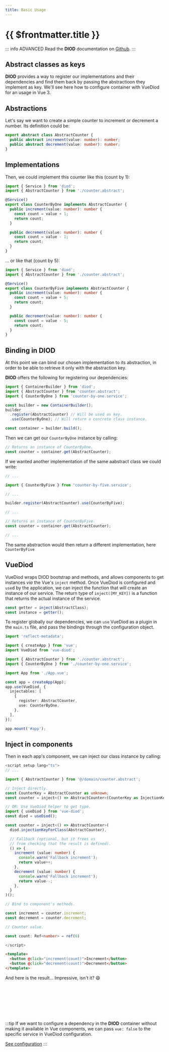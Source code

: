 ```yaml
---
title: Basic Usage
---
```


# {{ $frontmatter.title }}

::: info ADVANCED
Read the **DIOD** documentation on [Github](https://github.com/artberri/diod/blob/main/docs/README.md).
:::

## Abstract classes as keys

**DIOD** provides a way to register our implementations and their dependencies
and find them back by passing the abstractioon they implement as key.
We'll see here how to configure container with VueDiod for an usage in Vue 3.

## Abstractions

Let's say we want to create a simple counter to increment or decrement a number. Its
definition could be:

```typescript
export abstract class AbstractCounter {
  public abstract increment(value: number): number;
  public abstract decrement(value: number): number;
}
```

## Implementations

Then, we could implement this counter like this (count by 1):

```typescript
import { Service } from 'diod';
import { AbstractCounter } from './counter.abstract';

@Service()
export class CounterByOne implements AbstractCounter {
  public increment(value: number): number {
    const count = value + 1;
    return count;
  }

  public decrement(value: number): number {
    const count = value - 1;
    return count;
  }
}
```

... or like that (count by 5):

```typescript
import { Service } from 'diod';
import { AbstractCounter } from './counter.abstract';

@Service()
export class CounterByFive implements AbstractCounter {
  public increment(value: number): number {
    const count = value + 5;
    return count;
  }

  public decrement(value: number): number {
    const count = value - 5;
    return count;
  }
}
```

## Binding in DIOD

At this point we can bind our chosen implementation to its abstraction,
in order to be able to retrieve it only with the abstraction key.

**DIOD** offers the following for registering our dependencies:

```typescript
import { ContainerBuilder } from 'diod';
import { AbstractCounter } from 'counter.abstract';
import { CounterByOne } from 'counter-by-one.service';

const builder = new ContainerBuilder();
builder
  .register(AbstractCounter) // Will be used as key.
  .use(CounterByOne); // Will return a concrete class instance.

const container = builder.build();
```

Then we can get our `CounterByOne` instance by calling:

```typescript
// Returns an instance of CounterByOne.
const counter = container.get(AbstractCounter);
```

If we wanted another implementation of the same aabstract class we could write:

```typescript
// ...

import { CounterByFive } from 'counter-by-five.service';

// ...

builder.register(AbstractCounter).use(CounterByFive);

// ...

// Returns an instance of CounterByFive.
const counter = container.get(AbstractCounter);

// ...
```

The same abstraction would then return a different implementation,
here `CounterByFive`

## VueDiod

VueDiod wraps DIOD bootstrap and methods, and allows components to get instances
_via_ the Vue's `inject` method. Once VueDiod is configured and `use`d by the
application, we can inject the function that will create an instance of our
service. The return type of `inject([MY_KEY])` is a function that returns the
actual instance of the service.

```typescript
const getter = inject(AbstractClass);
const instance = getter();
```

To register globally our dependencies, we can `use` VueDiod as a plugin in
the `main.ts` file, and pass the bindings through the configuration object.

```typescript
import 'reflect-metadata';

import { createApp } from 'vue';
import VueDiod from 'vue-diod';

import { AbstractCounter } from './counter.abstract';
import { CounterByOne } from './counter-by-one.service';

import App from './App.vue';

const app = createApp(App);
app.use(VueDiod, {
  injectables: [
    {
      register: AbstractCounter,
      use: CounterByOne,
    },
  ],
});

app.mount('#app');
```

## Inject in components

Then in each app's component, we can inject our class instance by calling:

```typescript
<script setup lang="ts">
// ...

import { AbstractCounter } from '@/domain/counter.abstract';

// Inject directly.
const CounterKey = AbstractCounter as unknown;
const counter = inject<() => AbstractCounter>(CounterKey as InjectionKey<AbstractCounter>)();

// OR: Use VueDiod helper to get type.
import { useDiod } from 'vue-diod';
const diod = useDiod();

const counter = inject<() => AbstractCounter>(
  diod.injectionKeyForClass(AbstractCounter),

  // Fallback (optional, but it frees us
  // from checking that the result is defined).
  () => {
    increment (value: number) {
      console.warn('Fallback increment');
      return value++;
    },
    decrement (value: number) {
      console.warn('Fallback increment');
      return value--;
    },
  }
)();

// Bind to component's methods.

const increment = counter.increment;
const decrement = counter.decrement;

// Counter value.

const count: Ref<number> = ref(0)

</script>
```

```html
<template>
  <button @click="increment(count)">Increment</button>
  <button @click="decrement(count)">Decrement</button>
</template>
```

And here is the result... Impressive, isn't it? :smile:

<script setup>
import SimpleCounter from '../.vitepress/theme/components/simple-counter.component.vue';
</script>

<div style="width: 100%; display: flex; justify-content: center; margin: 4rem 0;">
  <SimpleCounter />
</div>

:::tip
If we want to configure a dependency in the **DIOD** container without making it
available in Vue components, we can pass `vue: false` to the specific service
in VueDiod configuration.

[See configuration](configuration)
:::
